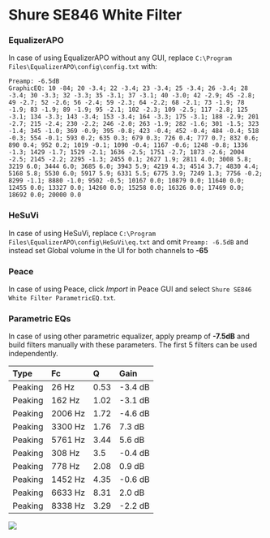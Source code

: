 # Shure SE846 White Filter

### EqualizerAPO
In case of using EqualizerAPO without any GUI, replace `C:\Program Files\EqualizerAPO\config\config.txt`
with:
```
Preamp: -6.5dB
GraphicEQ: 10 -84; 20 -3.4; 22 -3.4; 23 -3.4; 25 -3.4; 26 -3.4; 28 -3.4; 30 -3.3; 32 -3.3; 35 -3.1; 37 -3.1; 40 -3.0; 42 -2.9; 45 -2.8; 49 -2.7; 52 -2.6; 56 -2.4; 59 -2.3; 64 -2.2; 68 -2.1; 73 -1.9; 78 -1.9; 83 -1.9; 89 -1.9; 95 -2.1; 102 -2.3; 109 -2.5; 117 -2.8; 125 -3.1; 134 -3.3; 143 -3.4; 153 -3.4; 164 -3.3; 175 -3.1; 188 -2.9; 201 -2.7; 215 -2.4; 230 -2.2; 246 -2.0; 263 -1.9; 282 -1.6; 301 -1.5; 323 -1.4; 345 -1.0; 369 -0.9; 395 -0.8; 423 -0.4; 452 -0.4; 484 -0.4; 518 -0.3; 554 -0.1; 593 0.2; 635 0.3; 679 0.3; 726 0.4; 777 0.7; 832 0.6; 890 0.4; 952 0.2; 1019 -0.1; 1090 -0.4; 1167 -0.6; 1248 -0.8; 1336 -1.3; 1429 -1.7; 1529 -2.1; 1636 -2.5; 1751 -2.7; 1873 -2.6; 2004 -2.5; 2145 -2.2; 2295 -1.3; 2455 0.1; 2627 1.9; 2811 4.0; 3008 5.8; 3219 6.0; 3444 6.0; 3685 6.0; 3943 5.9; 4219 4.3; 4514 3.7; 4830 4.4; 5168 5.8; 5530 6.0; 5917 5.9; 6331 5.5; 6775 3.9; 7249 1.3; 7756 -0.2; 8299 -1.1; 8880 -1.0; 9502 -0.5; 10167 0.0; 10879 0.0; 11640 0.0; 12455 0.0; 13327 0.0; 14260 0.0; 15258 0.0; 16326 0.0; 17469 0.0; 18692 0.0; 20000 0.0
```

### HeSuVi
In case of using HeSuVi, replace `C:\Program Files\EqualizerAPO\config\HeSuVi\eq.txt` and omit `Preamp:
-6.5dB` and instead set Global volume in the UI for both channels to **-65**

### Peace
In case of using Peace, click *Import* in Peace GUI and select `Shure SE846 White Filter ParametricEQ.txt`.

### Parametric EQs
In case of using other parametric equalizer, apply preamp of **-7.5dB** and build filters manually with
these parameters. The first 5 filters can be used independently.

| Type    | Fc      |    Q | Gain    |
|:--------|:--------|:-----|:--------|
| Peaking | 26 Hz   | 0.53 | -3.4 dB |
| Peaking | 162 Hz  | 1.02 | -3.1 dB |
| Peaking | 2006 Hz | 1.72 | -4.6 dB |
| Peaking | 3300 Hz | 1.76 | 7.3 dB  |
| Peaking | 5761 Hz | 3.44 | 5.6 dB  |
| Peaking | 308 Hz  | 3.5  | -0.4 dB |
| Peaking | 778 Hz  | 2.08 | 0.9 dB  |
| Peaking | 1452 Hz | 4.35 | -0.6 dB |
| Peaking | 6633 Hz | 8.31 | 2.0 dB  |
| Peaking | 8338 Hz | 3.29 | -2.2 dB |

![](https://raw.githubusercontent.com/jaakkopasanen/AutoEq/master/results/headphonecom/sbaf-serious/Shure%20SE846%20White%20Filter/Shure%20SE846%20White%20Filter.png)